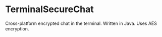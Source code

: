 # TerminalSecureChat
Cross-platform encrypted chat in the terminal. Written in Java. Uses AES encryption.
